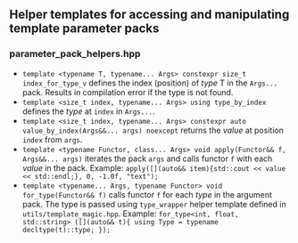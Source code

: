 ## Helper templates for accessing and manipulating template parameter packs

### parameter_pack_helpers.hpp

* `template <typename T, typename... Args> constexpr size_t index_for_type_v` defines the index (position) of *type* T in the `Args...` pack. Results in compilation error if the type is not found.
* `template <size_t index, typename... Args> using type_by_index` defines the *type* at `index` in `Args...`.
* `template <size_t index, typename... Args> constexpr auto value_by_index(Args&&... args) noexcept` returns the *value* at position `index` from `args`.
* `template <typename Functor, class... Args> void apply(Functor&& f, Args&&... args)` iterates the pack `args` and calls functor `f` with each *value* in the pack.
Example: `apply([](auto&& item){std::cout << value << std::endl;}, 0, -1.0f, "text");`
* `template <typename... Args, typename Functor> void for_type(Functor&& f)` calls functor `f` for each *type* in the argument pack. The type is passed using `type_wrapper` helper template defined in `utils/template_magic.hpp`. 
Example: `for_type<int, float, std::string> ([](auto&& t){ using Type = typename decltype(t)::type; });`

